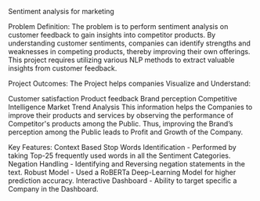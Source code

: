 Sentiment analysis for marketing


Problem Definition:
The problem is to perform sentiment analysis on customer feedback to gain insights into competitor products. By understanding customer sentiments, companies can identify strengths and weaknesses in competing products, thereby improving their own offerings. This project requires utilizing various NLP methods to extract valuable insights from customer feedback.

Project Outcomes:
The Project helps companies Visualize and Understand:

Customer satisfaction
Product feedback
Brand perception
Competitive Intelligence
Market Trend Analysis
This information helps the Companies to improve their products and services by observing the performance of Competitor's products among the Public. Thus, improving the Brand’s perception among the Public leads to Profit and Growth of the Company.

Key Features:
Context Based Stop Words Identification - Performed by taking Top-25 frequently used words in all the Sentiment Categories.
Negation Handling - Identifying and Reversing negation statements in the text.
Robust Model - Used a RoBERTa Deep-Learning Model for higher prediction accuracy.
Interactive Dashboard - Ability to target specific a Company in the Dashboard.
